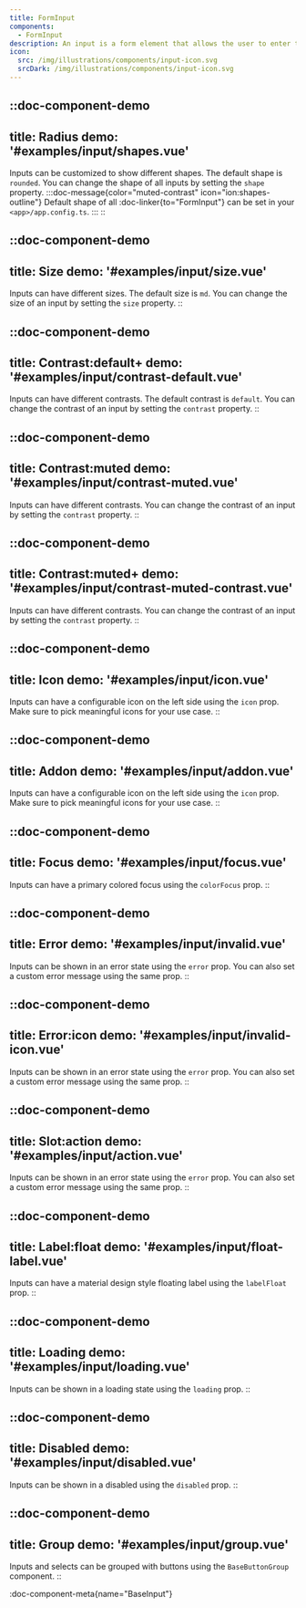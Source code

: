 ```yaml
---
title: FormInput
components: 
  - FormInput
description: An input is a form element that allows the user to enter text or numeric data from the keyboard. Explore the available options.
icon:
  src: /img/illustrations/components/input-icon.svg
  srcDark: /img/illustrations/components/input-icon.svg
---
```


::doc-component-demo
---
title: Radius
demo: '#examples/input/shapes.vue'
---
Inputs can be customized to show different shapes. The default shape is `rounded`. You can change the shape of all inputs by setting the `shape` property.
:::doc-message{color="muted-contrast" icon="ion:shapes-outline"}
Default shape of all :doc-linker{to="FormInput"} can be set in your `<app>/app.config.ts`.
:::
::


::doc-component-demo
---
title: Size
demo: '#examples/input/size.vue'
---
Inputs can have different sizes. The default size is `md`. You can change the size of an input by setting the `size` property.
::


::doc-component-demo
---
title: Contrast:default+
demo: '#examples/input/contrast-default.vue'
---
Inputs can have different contrasts. The default contrast is `default`. You can change the contrast of an input by setting the `contrast` property.
::


::doc-component-demo
---
title: Contrast:muted
demo: '#examples/input/contrast-muted.vue'
---
Inputs can have different contrasts. You can change the contrast of an input by setting the `contrast` property.
::


::doc-component-demo
---
title: Contrast:muted+
demo: '#examples/input/contrast-muted-contrast.vue'
---
Inputs can have different contrasts. You can change the contrast of an input by setting the `contrast` property.
::


::doc-component-demo
---
title: Icon
demo: '#examples/input/icon.vue'
---
Inputs can have a configurable icon on the left side using the `icon` prop. Make sure to pick meaningful icons for your use case.
::


::doc-component-demo
---
title: Addon
demo: '#examples/input/addon.vue'
---
Inputs can have a configurable icon on the left side using the `icon` prop. Make sure to pick meaningful icons for your use case.
::

::doc-component-demo
---
title: Focus
demo: '#examples/input/focus.vue'
---
Inputs can have a primary colored focus using the `colorFocus` prop.
::

::doc-component-demo
---
title: Error
demo: '#examples/input/invalid.vue'
---
Inputs can be shown in an error state using the `error` prop. You can also set a custom error message using the same prop.
::

::doc-component-demo
---
title: Error:icon
demo: '#examples/input/invalid-icon.vue'
---
Inputs can be shown in an error state using the `error` prop. You can also set a custom error message using the same prop.
::

::doc-component-demo
---
title: Slot:action
demo: '#examples/input/action.vue'
---
Inputs can be shown in an error state using the `error` prop. You can also set a custom error message using the same prop.
::

::doc-component-demo
---
title: Label:float
demo: '#examples/input/float-label.vue'
---
Inputs can have a material design style floating label using the `labelFloat` prop.
::

::doc-component-demo
---
title: Loading
demo: '#examples/input/loading.vue'
---
Inputs can be shown in a loading state using the `loading` prop.
::


::doc-component-demo
---
title: Disabled
demo: '#examples/input/disabled.vue'
---
Inputs can be shown in a disabled using the `disabled` prop.
::

::doc-component-demo
---
title: Group
demo: '#examples/input/group.vue'
---
Inputs and selects can be grouped with buttons using the `BaseButtonGroup` component.
::

:doc-component-meta{name="BaseInput"}